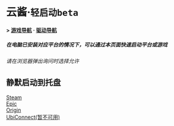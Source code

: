 # 云酱·`轻启动beta`
#### > [游戏导航](README.md) · [驱动导航](Driver.md)
##### 在电脑已安装对应平台的情况下，可以通过本页面快速启动平台或游戏
###### 请在浏览器弹出询问时选择允许


## 静默启动到托盘
<a href="steam://silent -silent">Steam</a>  
<a href="com.epicgames.launcher://launch?silent=true">Epic</a>  
<a href="origin://launch -AutoStart">Origin</a>  
<a href="uplay://launch -uplay_silent">UbiConnect(暂不可用)</a>  
